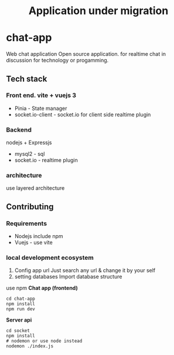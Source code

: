 <div align="center">
 <h1>Application under migration</h1>  
</div>



# chat-app
Web chat application
Open source application. for realtime chat in discussion for technology or progamming.

## Tech stack
### Front end. vite + vuejs 3
- Pinia - State manager
- socket.io-client - socket.io for client side realtime plugin

### Backend
nodejs + Expressjs
- mysql2 - sql
- socket.io - realtime plugin

### architecture 
use layered architecture


## Contributing
### Requirements
- Nodejs include npm
- Vuejs - use vite

### local development ecosystem
1. Config app url
   Just search any url & change it by your self
2. setting databases
   Import database structure


use npm
**Chat app (frontend)**
```
cd chat-app
npm install
npm run dev
```

**Server api**
```
cd socket
npm install
# nodemon or use node instead
nodemon ./index.js
```
